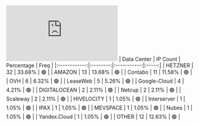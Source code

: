 ![Diagramm](https://github.com/obajay/StateSync-snapshots/blob/main/Projects/Oraichain/1/README.md)
| Data Center | IP Count | Percentage | Freq |
|:------------:|:--------:|:-----------:|:-----:|
| HETZNER | 32 | 33.68% | 🟢 |
| AMAZON | 13 | 13.68% | 🟢 |
| Contabo | 11 | 11.58% | 🟢 |
| OVH | 6 | 6.32% | 🟢 |
| LeaseWeb | 5 | 5.26% | 🟢 |
| Google-Cloud | 4 | 4.21% | 🟢 |
| DIGITALOCEAN | 2 | 2.11% | 🟢 |
| Netcup | 2 | 2.11% | 🟢 |
| Scaleway | 2 | 2.11% | 🟢 |
| HIVELOCITY | 1 | 1.05% | 🟢 |
| Interserver | 1 | 1.05% | 🟢 |
| IPAX | 1 | 1.05% | 🟢 |
| MEVSPACE | 1 | 1.05% | 🟢 |
| Nubes | 1 | 1.05% | 🟢 |
| Yandex.Cloud | 1 | 1.05% | 🟢 |
| OTHER | 12 | 12.63% | 🟢 |
